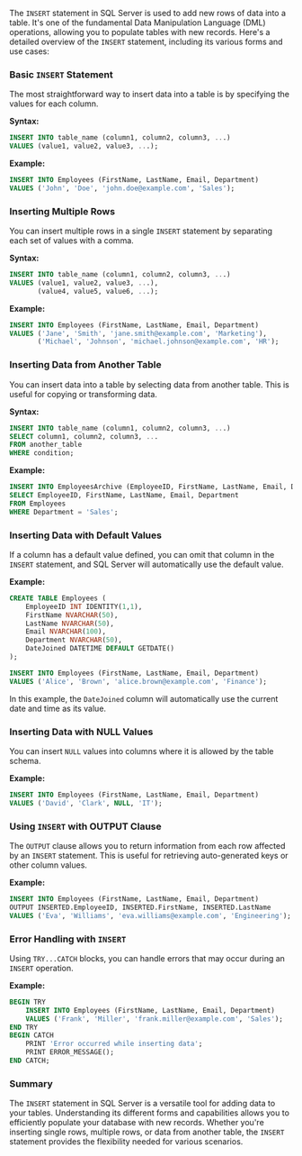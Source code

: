 The `INSERT` statement in SQL Server is used to add new rows of data into a table. It's one of the fundamental Data Manipulation Language (DML) operations, allowing you to populate tables with new records. Here's a detailed overview of the `INSERT` statement, including its various forms and use cases:

### Basic `INSERT` Statement

The most straightforward way to insert data into a table is by specifying the values for each column.

**Syntax:**
```sql
INSERT INTO table_name (column1, column2, column3, ...)
VALUES (value1, value2, value3, ...);
```

**Example:**
```sql
INSERT INTO Employees (FirstName, LastName, Email, Department)
VALUES ('John', 'Doe', 'john.doe@example.com', 'Sales');
```

### Inserting Multiple Rows

You can insert multiple rows in a single `INSERT` statement by separating each set of values with a comma.

**Syntax:**
```sql
INSERT INTO table_name (column1, column2, column3, ...)
VALUES (value1, value2, value3, ...),
       (value4, value5, value6, ...);
```

**Example:**
```sql
INSERT INTO Employees (FirstName, LastName, Email, Department)
VALUES ('Jane', 'Smith', 'jane.smith@example.com', 'Marketing'),
       ('Michael', 'Johnson', 'michael.johnson@example.com', 'HR');
```

### Inserting Data from Another Table

You can insert data into a table by selecting data from another table. This is useful for copying or transforming data.

**Syntax:**
```sql
INSERT INTO table_name (column1, column2, column3, ...)
SELECT column1, column2, column3, ...
FROM another_table
WHERE condition;
```

**Example:**
```sql
INSERT INTO EmployeesArchive (EmployeeID, FirstName, LastName, Email, Department)
SELECT EmployeeID, FirstName, LastName, Email, Department
FROM Employees
WHERE Department = 'Sales';
```

### Inserting Data with Default Values

If a column has a default value defined, you can omit that column in the `INSERT` statement, and SQL Server will automatically use the default value.

**Example:**
```sql
CREATE TABLE Employees (
    EmployeeID INT IDENTITY(1,1),
    FirstName NVARCHAR(50),
    LastName NVARCHAR(50),
    Email NVARCHAR(100),
    Department NVARCHAR(50),
    DateJoined DATETIME DEFAULT GETDATE()
);

INSERT INTO Employees (FirstName, LastName, Email, Department)
VALUES ('Alice', 'Brown', 'alice.brown@example.com', 'Finance');
```

In this example, the `DateJoined` column will automatically use the current date and time as its value.

### Inserting Data with NULL Values

You can insert `NULL` values into columns where it is allowed by the table schema.

**Example:**
```sql
INSERT INTO Employees (FirstName, LastName, Email, Department)
VALUES ('David', 'Clark', NULL, 'IT');
```

### Using `INSERT` with OUTPUT Clause

The `OUTPUT` clause allows you to return information from each row affected by an `INSERT` statement. This is useful for retrieving auto-generated keys or other column values.

**Example:**
```sql
INSERT INTO Employees (FirstName, LastName, Email, Department)
OUTPUT INSERTED.EmployeeID, INSERTED.FirstName, INSERTED.LastName
VALUES ('Eva', 'Williams', 'eva.williams@example.com', 'Engineering');
```

### Error Handling with `INSERT`

Using `TRY...CATCH` blocks, you can handle errors that may occur during an `INSERT` operation.

**Example:**
```sql
BEGIN TRY
    INSERT INTO Employees (FirstName, LastName, Email, Department)
    VALUES ('Frank', 'Miller', 'frank.miller@example.com', 'Sales');
END TRY
BEGIN CATCH
    PRINT 'Error occurred while inserting data';
    PRINT ERROR_MESSAGE();
END CATCH;
```

### Summary

The `INSERT` statement in SQL Server is a versatile tool for adding data to your tables. Understanding its different forms and capabilities allows you to efficiently populate your database with new records. Whether you're inserting single rows, multiple rows, or data from another table, the `INSERT` statement provides the flexibility needed for various scenarios.
